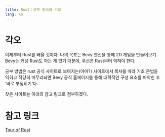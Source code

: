 ```yaml
---
title: Rust｜공부 링크과 각오
lang: ko
---
```


# 각오
이제부터 Rust를 배울 것이다.
나의 목표는 Bevy 엔진을 통해 2D 게임을 만들어보기.
Bevy는 커녕 Rust도 아는 게 없기 때문에, 우선은 Rust부터 익혀야 한다.

공부 방법은 rust 공식 사이트로 보여지는(아마?) 사이트에서 목차를 따라 기초 문법을 익히고 적당히 마무리되면 Bevy 공식 홈페이지를 통해 대략적인 구성 요소를 파악한 후 '바로 부딪히기'다.

찾은 사이트는 아래의 참고 링크로 첨부하겠다.

# 참고 링크
[Tour of Rust](https://tourofrust.com/00_ko.html)

